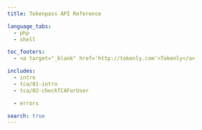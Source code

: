 ```yaml
---
title: Tokenpass API Reference

language_tabs:
  - php
  - shell

toc_footers:
  - <a target="_blank" href='http://tokenly.com'>Tokenly</a>

includes:
  - intro
  - tca/01-intro
  - tca/02-checkTCAForUser

  - errors

search: true
---
```

